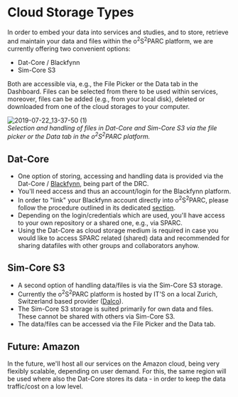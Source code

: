 # Cloud Storage Types

In order to embed your data into services and studies, and to store, retrieve and maintain your data and files within the o<sup>2</sup>S<sup>2</sup>PARC platform, we are currently offering two convenient options:

* Dat-Core / Blackfynn
* Sim-Core S3

Both are accessible via, e.g., the File Picker or the Data tab in the Dashboard. Files can be selected from there to be used within services, moreover, files can be added (e.g., from your local disk), deleted or downloaded from one of the cloud storages to your computer.

![2019-07-22_13-37-50 (1)](https://user-images.githubusercontent.com/32800795/61629838-55683a80-ac86-11e9-8d18-854fd1c13f08.gif ':size=600%') <br/>
*Selection and handling of files in Dat-Core and Sim-Core S3 via the file picker or the Data tab in the o<sup>2</sup>S<sup>2</sup>PARC platform.*

## Dat-Core

* One option of storing, accessing and handling data is provided via the Dat-Core / [Blackfynn](https://www.blackfynn.com), being part of the DRC.
* You'll need access and thus an account/login for the Blackfynn platform.
* In order to "link" your Blackfynn account directly into o<sup>2</sup>S<sup>2</sup>PARC, please follow the procedure outlined in its dedicated [section](/docs/platform_introduction/main_window_and_navigation/user_setup___preferences/security_details.md).
* Depending on the login/credentials which are used, you'll have access to your own repository or a shared one, e.g., via SPARC.
* Using the Dat-Core as cloud storage medium is required in case you would like to access SPARC related (shared) data and recommended for sharing datafiles with other groups and collaborators anyhow.

## Sim-Core S3

* A second option of handling data/files is via the Sim-Core S3 storage.
* Currently the o<sup>2</sup>S<sup>2</sup>PARC platform is hosted by IT'S on a local Zurich, Switzerland based provider ([Dalco](http://www.dalco.ch)).
* The Sim-Core S3 storage is suited primarily for own data and files. These cannot be shared with others via Sim-Core S3.
* The data/files can be accessed via the File Picker and the Data tab.

## Future: Amazon

In the future, we'll host all our services on the Amazon cloud, being very flexibly scalable, depending on user demand. For this, the same region will be used where also the Dat-Core stores its data - in order to keep the data traffic/cost on a low level.
